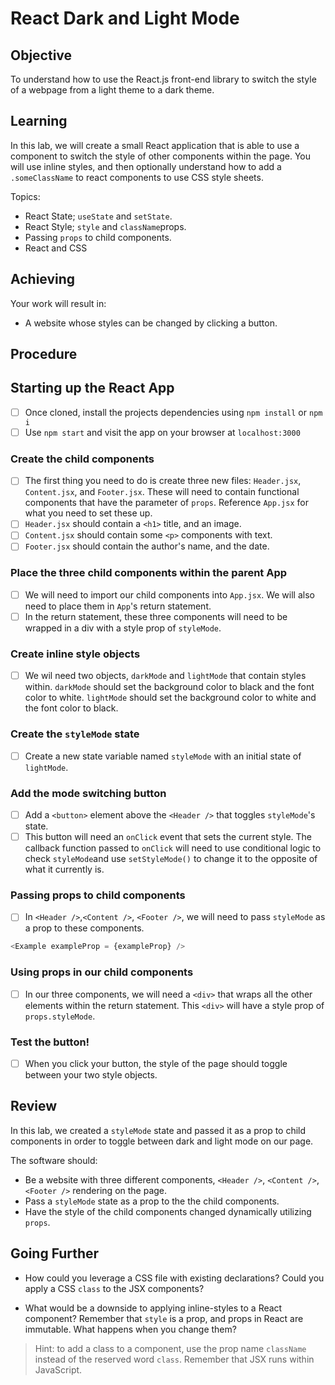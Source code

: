 # React Dark and Light Mode

## Objective

To understand how to use the React.js front-end library to switch the style of a webpage from a light theme to a dark theme.

## Learning

In this lab, we will create a small React application that is able to use a component to switch the style of other components within the page. You will use inline styles, and then optionally understand how to add a `.someClassName` to react components to use CSS style sheets.

Topics:

- React State; `useState` and `setState`.
- React Style; `style` and `className`props.
- Passing `props` to child components.
- React and CSS

## Achieving

Your work will result in:

- A website whose styles can be changed by clicking a button.

## Procedure

## Starting up the React App
- [ ] Once cloned, install the projects dependencies using `npm install` or `npm i`
- [ ] Use `npm start` and visit the app on your browser at `localhost:3000`

### Create the child components

- [ ] The first thing you need to do is create three new files: `Header.jsx`, `Content.jsx`, and `Footer.jsx`. These will need to contain functional components that have the parameter of `props`. Reference `App.jsx` for what you need to set these up.
- [ ] `Header.jsx` should contain a `<h1>` title, and an image.
- [ ] `Content.jsx` should contain some `<p>` components with text.
- [ ] `Footer.jsx` should contain the author's name, and the date.

### Place the three child components within the parent App

- [ ] We will need to import our child components into `App.jsx`. We will also need to place them in `App`'s return statement.
- [ ] In the return statement, these three components will need to be wrapped in a div with a style prop of `styleMode`.

### Create inline style objects
- [ ] We wil need two objects, `darkMode` and `lightMode` that contain styles within. `darkMode` should set the background color to black and the font color to white. `lightMode` should set the background color to white and the font color to black.

### Create the `styleMode` state

- [ ] Create a new state variable named `styleMode` with an initial state of `lightMode`.

### Add the mode switching button

- [ ] Add a `<button>` element above the `<Header />` that toggles `styleMode`'s state.
- [ ] This button will need an `onClick` event that sets the current style. The callback function passed to `onClick` will need to use conditional logic to check `styleMode`and use `setStyleMode()` to change it to the opposite of what it currently is.

### Passing props to child components

- [ ] In `<Header />`,`<Content />`, `<Footer />`, we will need to pass `styleMode` as a prop to these components.
```js
<Example exampleProp = {exampleProp} />
```

### Using props in our child components

- [ ] In our three components, we will need a `<div>` that wraps all the other elements within the return statement. This `<div>` will have a style prop of `props.styleMode`.

### Test the button!

- [ ] When you click your button, the style of the page should toggle between your two style objects.

## Review

In this lab, we created a `styleMode` state and passed it as a prop to child components in order to toggle between dark and light mode on our page.

The software should:

- Be a website with three different components, `<Header />`, `<Content />`, `<Footer />` rendering on the page.
- Pass a `styleMode` state as a prop to the the child components.
- Have the style of the child components changed dynamically utilizing `props`.

## Going Further

- How could you leverage a CSS file with existing declarations? Could you apply a CSS `class` to the JSX components?

- What would be a downside to applying inline-styles to a React component? Remember that `style` is a prop, and props in React are immutable. What happens when you change them?

> Hint: to add a class to a component, use the prop name `className` instead of the reserved word `class`. Remember that JSX runs within JavaScript.
